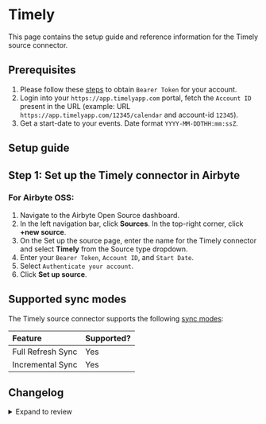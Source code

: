 # Timely

This page contains the setup guide and reference information for the Timely source connector.

## Prerequisites

1. Please follow these [steps](https://dev.timelyapp.com/#authorization) to obtain `Bearer Token` for your account.
2. Login into your `https://app.timelyapp.com` portal, fetch the `Account ID` present in the URL (example: URL `https://app.timelyapp.com/12345/calendar` and account-id `12345`).
3. Get a start-date to your events. Date format `YYYY-MM-DDTHH:mm:ssZ`.

## Setup guide

## Step 1: Set up the Timely connector in Airbyte

### For Airbyte OSS:

1. Navigate to the Airbyte Open Source dashboard.
2. In the left navigation bar, click **Sources**. In the top-right corner, click **+new source**.
3. On the Set up the source page, enter the name for the Timely connector and select **Timely** from the Source type dropdown.
4. Enter your `Bearer Token`, `Account ID`, and `Start Date`.
5. Select `Authenticate your account`.
6. Click **Set up source**.

## Supported sync modes

The Timely source connector supports the following [sync modes](https://docs.airbyte.com/cloud/core-concepts#connection-sync-modes):

| Feature           | Supported? |
| :---------------- |:-----------|
| Full Refresh Sync | Yes        |
| Incremental Sync  | Yes        |

## Changelog

<details>
  <summary>Expand to review</summary>

| Version | Date       | Pull Request                                             | Subject                                                                         |
|:--------|:-----------|:---------------------------------------------------------|:--------------------------------------------------------------------------------|
| 1.0.26 | 2025-10-21 | [68562](https://github.com/airbytehq/airbyte/pull/68562) | Update dependencies |
| 1.0.25 | 2025-10-14 | [67863](https://github.com/airbytehq/airbyte/pull/67863) | Update dependencies |
| 1.0.24 | 2025-10-07 | [67514](https://github.com/airbytehq/airbyte/pull/67514) | Update dependencies |
| 1.0.23 | 2025-09-30 | [66838](https://github.com/airbytehq/airbyte/pull/66838) | Update dependencies |
| 1.0.22 | 2025-09-23 | [66601](https://github.com/airbytehq/airbyte/pull/66601) | Update dependencies |
| 1.0.21 | 2025-09-09 | [65705](https://github.com/airbytehq/airbyte/pull/65705) | Update dependencies |
| 1.0.20 | 2025-08-24 | [65443](https://github.com/airbytehq/airbyte/pull/65443) | Update dependencies |
| 1.0.19 | 2025-08-09 | [64834](https://github.com/airbytehq/airbyte/pull/64834) | Update dependencies |
| 1.0.18 | 2025-08-02 | [64446](https://github.com/airbytehq/airbyte/pull/64446) | Update dependencies |
| 1.0.17 | 2025-07-19 | [63636](https://github.com/airbytehq/airbyte/pull/63636) | Update dependencies |
| 1.0.16 | 2025-07-12 | [63091](https://github.com/airbytehq/airbyte/pull/63091) | Update dependencies |
| 1.0.15 | 2025-06-28 | [62210](https://github.com/airbytehq/airbyte/pull/62210) | Update dependencies |
| 1.0.14 | 2025-06-14 | [61296](https://github.com/airbytehq/airbyte/pull/61296) | Update dependencies |
| 1.0.13 | 2025-05-25 | [60502](https://github.com/airbytehq/airbyte/pull/60502) | Update dependencies |
| 1.0.12 | 2025-05-10 | [60144](https://github.com/airbytehq/airbyte/pull/60144) | Update dependencies |
| 1.0.11 | 2025-05-04 | [59595](https://github.com/airbytehq/airbyte/pull/59595) | Update dependencies |
| 1.0.10 | 2025-04-27 | [58974](https://github.com/airbytehq/airbyte/pull/58974) | Update dependencies |
| 1.0.9 | 2025-04-19 | [58409](https://github.com/airbytehq/airbyte/pull/58409) | Update dependencies |
| 1.0.8 | 2025-04-12 | [57933](https://github.com/airbytehq/airbyte/pull/57933) | Update dependencies |
| 1.0.7 | 2025-04-05 | [57442](https://github.com/airbytehq/airbyte/pull/57442) | Update dependencies |
| 1.0.6 | 2025-03-29 | [56868](https://github.com/airbytehq/airbyte/pull/56868) | Update dependencies |
| 1.0.5 | 2025-03-22 | [56290](https://github.com/airbytehq/airbyte/pull/56290) | Update dependencies |
| 1.0.4 | 2025-03-08 | [55633](https://github.com/airbytehq/airbyte/pull/55633) | Update dependencies |
| 1.0.3 | 2025-03-01 | [55084](https://github.com/airbytehq/airbyte/pull/55084) | Update dependencies |
| 1.0.2 | 2025-02-22 | [54528](https://github.com/airbytehq/airbyte/pull/54528) | Update dependencies |
| 1.0.1 | 2025-02-15 | [54055](https://github.com/airbytehq/airbyte/pull/54055) | Update dependencies |
| 1.0.0 | 2025-01-07 | [45925](https://github.com/airbytehq/airbyte/pull/45925) | Add new streams, add incremental syncs, tidy inputs |
| 0.4.13 | 2025-02-08 | [53561](https://github.com/airbytehq/airbyte/pull/53561) | Update dependencies |
| 0.4.12 | 2025-02-01 | [53061](https://github.com/airbytehq/airbyte/pull/53061) | Update dependencies |
| 0.4.11 | 2025-01-25 | [52384](https://github.com/airbytehq/airbyte/pull/52384) | Update dependencies |
| 0.4.10 | 2025-01-18 | [52012](https://github.com/airbytehq/airbyte/pull/52012) | Update dependencies |
| 0.4.9 | 2025-01-11 | [51398](https://github.com/airbytehq/airbyte/pull/51398) | Update dependencies |
| 0.4.8 | 2024-12-28 | [50777](https://github.com/airbytehq/airbyte/pull/50777) | Update dependencies |
| 0.4.7 | 2024-12-21 | [50349](https://github.com/airbytehq/airbyte/pull/50349) | Update dependencies |
| 0.4.6 | 2024-12-14 | [49769](https://github.com/airbytehq/airbyte/pull/49769) | Update dependencies |
| 0.4.5 | 2024-12-12 | [49387](https://github.com/airbytehq/airbyte/pull/49387) | Update dependencies |
| 0.4.4 | 2024-12-11 | [48307](https://github.com/airbytehq/airbyte/pull/48307) | Starting with this version, the Docker image is now rootless. Please note that this and future versions will not be compatible with Airbyte versions earlier than 0.64 |
| 0.4.3 | 2024-10-29 | [47887](https://github.com/airbytehq/airbyte/pull/47887) | Update dependencies |
| 0.4.2 | 2024-10-28 | [47503](https://github.com/airbytehq/airbyte/pull/47503) | Update dependencies |
| 0.4.1 | 2024-08-16 | [44196](https://github.com/airbytehq/airbyte/pull/44196) | Bump source-declarative-manifest version |
| 0.4.0 | 2024-08-07 | [43368](https://github.com/airbytehq/airbyte/pull/43368) | Refactor connector to manifest-only format |
| 0.3.15 | 2024-08-03 | [43226](https://github.com/airbytehq/airbyte/pull/43226) | Update dependencies |
| 0.3.14 | 2024-07-27 | [42635](https://github.com/airbytehq/airbyte/pull/42635) | Update dependencies |
| 0.3.13 | 2024-07-20 | [42252](https://github.com/airbytehq/airbyte/pull/42252) | Update dependencies |
| 0.3.12 | 2024-07-13 | [41921](https://github.com/airbytehq/airbyte/pull/41921) | Update dependencies |
| 0.3.11 | 2024-07-10 | [41348](https://github.com/airbytehq/airbyte/pull/41348) | Update dependencies |
| 0.3.10 | 2024-07-09 | [41268](https://github.com/airbytehq/airbyte/pull/41268) | Update dependencies |
| 0.3.9 | 2024-07-06 | [40773](https://github.com/airbytehq/airbyte/pull/40773) | Update dependencies |
| 0.3.8 | 2024-06-26 | [40510](https://github.com/airbytehq/airbyte/pull/40510) | Update dependencies |
| 0.3.7 | 2024-06-22 | [39996](https://github.com/airbytehq/airbyte/pull/39996) | Update dependencies |
| 0.3.6 | 2024-06-04 | [39054](https://github.com/airbytehq/airbyte/pull/39054) | [autopull] Upgrade base image to v1.2.1 |
| 0.3.5 | 2024-05-20 | [38228](https://github.com/airbytehq/airbyte/pull/38228) | Make compatible with builder |
| 0.3.4 | 2024-04-19 | [37270](https://github.com/airbytehq/airbyte/pull/37270) | Updating to 0.80.0 CDK |
| 0.3.3 | 2024-04-18 | [37270](https://github.com/airbytehq/airbyte/pull/37270) | Manage dependencies with Poetry. |
| 0.3.2 | 2024-04-15 | [37270](https://github.com/airbytehq/airbyte/pull/37270) | Base image migration: remove Dockerfile and use the python-connector-base image |
| 0.3.1 | 2024-04-12 | [37270](https://github.com/airbytehq/airbyte/pull/37270) | schema descriptions |
| 0.3.0 | 2023-10-25 | [31002](https://github.com/airbytehq/airbyte/pull/31002) | Migrate to low-code framework |
| 0.2.0 | 2023-10-23 | [31745](https://github.com/airbytehq/airbyte/pull/31745) | Fix schemas |
| 0.1.0 | 2022-06-22 | [13617](https://github.com/airbytehq/airbyte/pull/13617) | Initial release |

</details>
